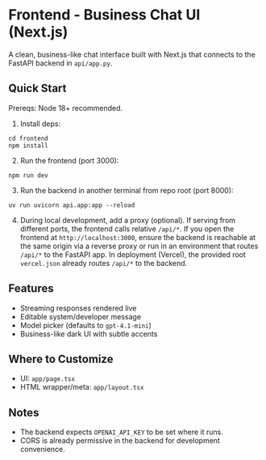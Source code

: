 # Frontend - Business Chat UI (Next.js)

A clean, business-like chat interface built with Next.js that connects to the FastAPI backend in `api/app.py`.

## Quick Start

Prereqs: Node 18+ recommended.

1. Install deps:

```
cd frontend
npm install
```

2. Run the frontend (port 3000):

```
npm run dev
```

3. Run the backend in another terminal from repo root (port 8000):

```
uv run uvicorn api.app:app --reload
```

4. During local development, add a proxy (optional). If serving from different ports, the frontend calls relative `/api/*`. If you open the frontend at `http://localhost:3000`, ensure the backend is reachable at the same origin via a reverse proxy or run in an environment that routes `/api/*` to the FastAPI app. In deployment (Vercel), the provided root `vercel.json` already routes `/api/*` to the backend.

## Features
- Streaming responses rendered live
- Editable system/developer message
- Model picker (defaults to `gpt-4.1-mini`)
- Business-like dark UI with subtle accents

## Where to Customize
- UI: `app/page.tsx`
- HTML wrapper/meta: `app/layout.tsx`

## Notes
- The backend expects `OPENAI_API_KEY` to be set where it runs.
- CORS is already permissive in the backend for development convenience.